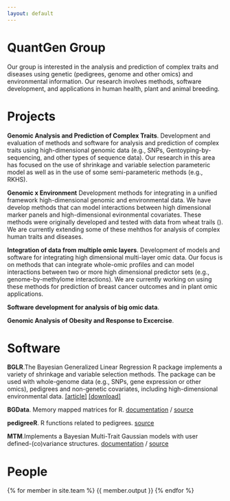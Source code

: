 ```yaml
---
layout: default
---
```


QuantGen Group
==================

Our group is interested in the analysis and prediction of complex traits and diseases using genetic (pedigrees, genome and other omics) and environmental information. Our research involves methods, software development, and applications in human health, plant and animal breeding. 

Projects
==================

**Genomic Analysis and Prediction of Complex Traits**. Development and evaluation of methods and software for analysis and prediction of complex traits using high-dimensional genomic data (e.g., SNPs, Gentoyping-by-sequencing, and other types of sequence data). Our research in this area has focused on the use of shrinkage and variable selection parameteric model as well as in the use of some semi-parameteric methods (e.g., RKHS). 

**Genomic x Environment** Development methods for integrating in a unified framework high-dimensional genomic and environmental data. We have develop methods that can model interactions between high dimensional marker panels and high-dimensional evironmental covariates. These methods were originally developed and tested with data from wheat trails (). We are currently extending some of these mehthos for analysis of complex human traits and diseases.

**Integration of data from multiple omic layers**. Development of models and software for integrating high dimensional multi-layer omic data. Our focus is on methods that can integrate whole-omic profiles and can model interactions between two or more high dimensional predictor sets (e.g., genome-by-methylome interactions). We are currently working on using these methods for prediction of breast cancer outcomes and in plant omic applications.

**Software development for analysis of big omic data**.

**Genomic Analysis of Obesity and Response to Excercise**.


Software
==================

**BGLR**.The Bayesian Generalized Linear Regression R package implements a variety of shrinkage and variable selection methods. The package can be used with whole-genome data (e.g., SNPs, gene expression or other omics), pedigrees and non-genetic covariates, including high-dimensional environmental data. [[article]](http://www.genetics.org/content/198/2/483.full.pdf+html) [[download]](http://cran.r-project.org/web/packages/BGLR/index.html)

**BGData**. Memory mapped matrices for R. [documentation](https://github.com/QuantGen/BGData/wiki) / [source](https://github.com/QuantGen/BGData/wiki)

**pedigreeR**. R functions related to pedigrees. [source](https://github.com/Rpedigree/pedigreeR)

**MTM**.Implements a Bayesian Multi-Trait Gaussian models with user defined-(co)variance structures. [documentation](https://www.dropbox.com/s/5tlr8hotsvcyam4/MTM%20documentation%20V2.docx?dl=0) / [source](https://www.dropbox.com/s/neyva73riidcfh5/MTM.R?dl=0)


People
==============

{% for member in site.team %}
{{ member.output }}
{% endfor %}
